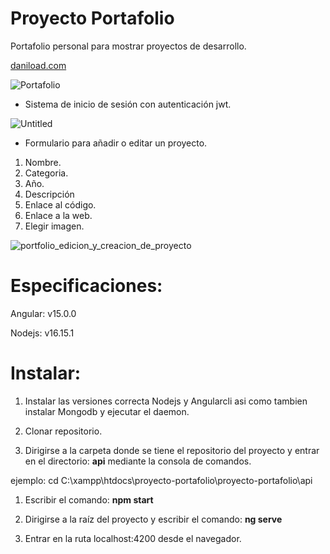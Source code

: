 # Proyecto Portafolio
Portafolio personal para mostrar proyectos de desarrollo.

[daniload.com](https://daniload.com/)

![Portafolio](https://github.com/Danielbn64/Proyecto-Portafolio-03-04-2023/assets/98886911/d019c738-f590-4f85-875b-a98fe3fa3c0f)

- Sistema de inicio de sesión con autenticación jwt.

![Untitled](https://github.com/Danielbn64/Proyecto-Portafolio-03-04-2023/assets/98886911/2bde9497-1794-4c0f-9886-ae8fd1957fb0)

- Formulario para añadir o editar un proyecto.
1) Nombre.
2) Categoria.
3) Año.
4) Descripción
5) Enlace al código.
6) Enlace a la web.
7) Elegir imagen.

![portfolio_edicion_y_creacion_de_proyecto](https://github.com/Danielbn64/Proyecto-Portafolio-03-04-2023/assets/98886911/50ce139d-c206-41bd-83fc-dd7aaba46a7f)

# Especificaciones:
Angular: v15.0.0

Nodejs: v16.15.1

# Instalar:
1. Instalar las versiones correcta Nodejs y Angularcli asi como tambien instalar Mongodb y ejecutar el daemon.
  
1. Clonar repositorio.

1. Dirigirse a la carpeta donde se tiene el repositorio del proyecto y entrar en el directorio: **api** mediante la consola de comandos.

ejemplo: cd C:\xampp\htdocs\proyecto-portafolio\proyecto-portafolio\api

1. Escribir el comando: **npm start**

1. Dirigirse a la raíz del proyecto y escribir el comando: **ng serve**

1. Entrar en la ruta localhost:4200 desde el navegador.




